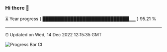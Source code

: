 ### Hi there 👋

⏳ Year progress { ████████████████████████████▁▁ } 95.21 %

---

⏰ Updated on Wed, 14 Dec 2022 12:15:35 GMT

![Progress Bar CI](https://github.com/Shyam-Makwana/GitHub-Actions-Demo/workflows/Progress%20Bar%20CI/badge.svg)
